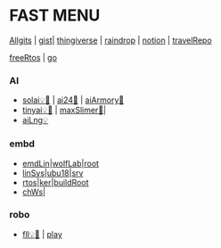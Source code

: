 # FAST MENU
[Allgits](./mygits.md) | [gist](https://gist.github.com/SOLEROM)|
[thingiverse](https://www.thingiverse.com/solov/designs) |
[raindrop](https://raindrop.io/0xsol) | [notion](https://spangle-pea-f53.notion.site/SOL_PUB-38513cb1c1c641b98f167945b84b56e7) | 
[travelRepo](https://vzsolov.github.io/)

[freeRtos](https://github.com/SOLEROM/freeRtosPlay) |  [go](https://github.com/SOLEROM/golonger)

### AI
* [solai💡](https://github.com/SOLEROM/solai)[🔖](https://solerom.github.io/solai/) | [ai24📛](https://github.com/SOLEROM/ai24) | [aiArmory🔮](https://github.com/SOLEROM/aiArmory)
* [tinyai💡](https://github.com/SOLEROM/tinyai)[🔖](https://github.com/SOLEROM/tinyai/wiki) | [maxSlimer🔖](https://solerom.github.io/maxSlimer/readme.html)|
* [aiLng💡](https://github.com/SOLEROM/aiLng)

### embd
* [emdLin](https://github.com/SOLEROM/embedLin)|[wolfLab](https://github.com/SOLEROM/WolfLab)|[root](https://github.com/SOLEROM/rootDeploy)
* [linSys](https://github.com/SOLEROM/linSys)|[ubu18](https://github.com/SOLEROM/ubu18)|[srv](https://github.com/SOLEROM/srvStaff)
* [rtos](https://github.com/SOLEROM/freeRtosPlay)|[ker](https://github.com/SOLEROM/KernelWrks)|[buildRoot](https://github.com/SOLEROM/buildRootPlay)
* [chWs](https://github.com/SOLEROM/chipWis)|

### robo
* [fll💡](https://github.com/SOLEROM/fll)[🔖](https://solerom.github.io/fll/readme.html) | [play](https://github.com/SOLEROM/roboPlay)
